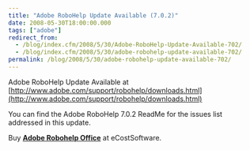 ```yaml
---
title: "Adobe RoboHelp Update Available (7.0.2)"
date: 2008-05-30T18:00:00.000
tags: ["adobe"]
redirect_from: 
  - /blog/index.cfm/2008/5/30/Adobe-RoboHelp-Update-Available-702/
  - /blog/index.cfm/2008/5/30/adobe-robohelp-update-available-702/
permalink: /blog/2008/5/30/adobe-robohelp-update-available-702/
---
```


Adobe RoboHelp Update Available at  [http://www.adobe.com/support/robohelp/downloads.html](http://www.adobe.com/support/robohelp/downloads.html)

You can find the Adobe RoboHelp 7.0.2 ReadMe for the issues list addressed in this update.

Buy  [**Adobe Robohelp Office**](http://www.ecostsoftware.com/adobe/adobe-robohelp-office-7-win_p3508) at eCostSoftware.

